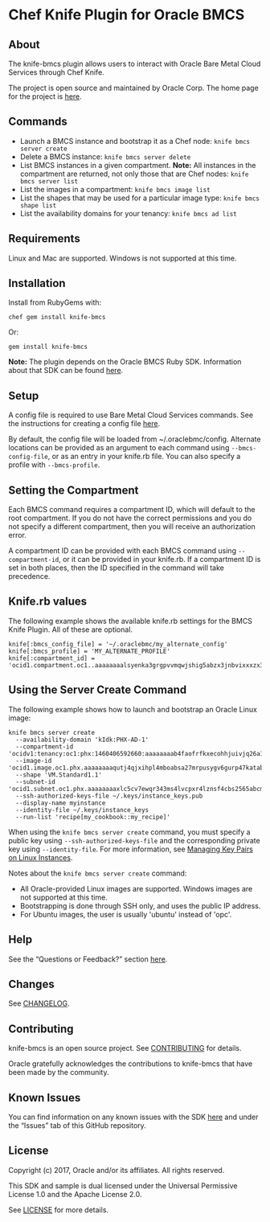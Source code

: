# Chef Knife Plugin for Oracle BMCS

## About

The knife-bmcs plugin allows users to interact with Oracle Bare Metal Cloud Services through Chef Knife.

The project is open source and maintained by Oracle Corp. The home page for the project is [here](https://docs.us-phoenix-1.oraclecloud.com/Content/API/SDKDocs/knifeplugin.htm).

## Commands

- Launch a BMCS instance and bootstrap it as a Chef node:
 `knife bmcs server create`
- Delete a BMCS instance:
  `knife bmcs server delete`
- List BMCS instances in a given compartment. **Note:** All instances in the compartment are returned, not only those that are Chef nodes:
  `knife bmcs server list`
- List the images in a compartment:
`knife bmcs image list`
- List the shapes that may be used for a particular image type:
 `knife bmcs shape list`
- List the availability domains for your tenancy:
  `knife bmcs ad list`

## Requirements

Linux and Mac are supported. Windows is not supported at this time.

## Installation

Install from RubyGems with:

    chef gem install knife-bmcs

Or:

    gem install knife-bmcs

**Note:** The plugin depends on the Oracle BMCS Ruby SDK. Information about that SDK can be found [here](https://docs.us-phoenix-1.oraclecloud.com/Content/API/SDKDocs/rubysdk.htm).

## Setup

A config file is required to use Bare Metal Cloud Services commands. See the instructions for creating a config file [here](https://docs.us-phoenix-1.oraclecloud.com/Content/API/Concepts/sdkconfig.htm).

By default, the config file will be loaded from ~/.oraclebmc/config. Alternate locations can be provided as an argument to each command using `--bmcs-config-file`, or as an entry in your knife.rb file. You can also specify a profile with `--bmcs-profile`.

## Setting the Compartment

Each BMCS command requires a compartment ID, which will default to the root compartment. If you do not have the correct permissions and you do not specify a different compartment, then you will receive an authorization error.

A compartment ID can be provided with each BMCS command using `--compartment-id`, or it can be provided in your knife.rb. If a compartment ID is set in both places, then the ID specified in the command will take precedence.

## Knife.rb values

The following example shows the available knife.rb settings for the BMCS Knife Plugin. All of these are optional.

    knife[:bmcs_config_file] = '~/.oraclebmc/my_alternate_config'
    knife[:bmcs_profile] = 'MY_ALTERNATE_PROFILE'
    knife[:compartment_id] = 'ocid1.compartment.oc1..aaaaaaaalsyenka3grgpvvmqwjshig5abzx3jnbvixxxzx373ehwdj7o5arc'

## Using the Server Create Command

The following example shows how to launch and bootstrap an Oracle Linux image:

    knife bmcs server create
      --availability-domain 'kIdk:PHX-AD-1'
      --compartment-id 'ocidv1:tenancy:oc1:phx:1460406592660:aaaaaaaab4faofrfkxecohhjuivjq26a13'
      --image-id 'ocid1.image.oc1.phx.aaaaaaaaqutj4qjxihpl4mboabsa27mrpusygv6gurp47katabcvljmq3puq'
      --shape 'VM.Standard1.1'
      --subnet-id 'ocid1.subnet.oc1.phx.aaaaaaaaxlc5cv7ewqr343ms4lvcpxr4lznsf4cbs2565abcm23d3cfebrex'
      --ssh-authorized-keys-file ~/.keys/instance_keys.pub
      --display-name myinstance
      --identity-file ~/.keys/instance_keys
      --run-list 'recipe[my_cookbook::my_recipe]'

When using the `knife bmcs server create` command, you must specify a public key using `--ssh-authorized-keys-file` and the corresponding private key using `--identity-file`. For more information, see [Managing Key Pairs on Linux Instances](https://docs.us-phoenix-1.oraclecloud.com/Content/Compute/Tasks/managingkeypairs.htm).

Notes about the `knife bmcs server create` command:

 - All Oracle-provided Linux images are supported. Windows images are not supported at this time.
 - Bootstrapping is done through SSH only, and uses the public IP address.
 - For Ubuntu images, the user is usually 'ubuntu' instead of 'opc'.

## Help

See the “Questions or Feedback?” section [here](https://docs.us-phoenix-1.oraclecloud.com/Content/API/SDKDocs/knifeplugin.htm).

## Changes

See [CHANGELOG](/CHANGELOG.md).

## Contributing

knife-bmcs is an open source project. See [CONTRIBUTING](/CONTRIBUTING.md) for details.

Oracle gratefully acknowledges the contributions to knife-bmcs that have been made by the community.

## Known Issues

You can find information on any known issues with the SDK [here](https://docs.us-phoenix-1.oraclecloud.com/Content/knownissues.htm) and under the “Issues” tab of this GitHub repository.

## License

Copyright (c) 2017, Oracle and/or its affiliates. All rights reserved.

This SDK and sample is dual licensed under the Universal Permissive License 1.0 and the Apache License 2.0.

See [LICENSE](/LICENSE.txt) for more details.

